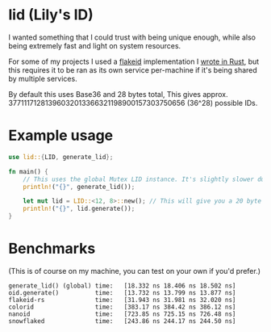 # lid (Lily's ID)

I wanted something that I could trust with being unique enough, while also being extremely fast and light on system resources.

For some of my projects I used a [flakeid](https://github.com/boundary/flake) implementation I [wrote in Rust](https://git.radial.gg/opus/flakeid-rs), but this requires it to be ran as its own service per-machine if it's being shared by multiple services.

By default this uses Base36 and 28 bytes total, This gives approx. 37711171281396032013366321198900157303750656 (36^28) possible IDs.

# Example usage
```rust
use lid::{LID, generate_lid};

fn main() {
    // This uses the global Mutex LID instance. It's slightly slower due to the Mutex.
    println!("{}", generate_lid());

    let mut lid = LID::<12, 8>::new(); // This will give you a 20 byte ID.
    println!("{}", lid.generate());
}
```

# Benchmarks
(This is of course on my machine, you can test on your own if you'd prefer.)
```
generate_lid() (global) time:   [18.332 ns 18.406 ns 18.502 ns]
oid.generate()          time:   [13.732 ns 13.799 ns 13.877 ns]
flakeid-rs              time:   [31.943 ns 31.981 ns 32.020 ns]
colorid                 time:   [383.17 ns 384.42 ns 386.12 ns]
nanoid                  time:   [723.85 ns 725.15 ns 726.48 ns]
snowflaked              time:   [243.86 ns 244.17 ns 244.50 ns]
```